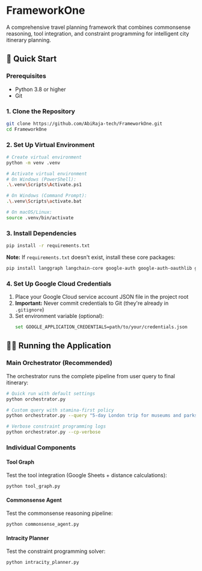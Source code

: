 # FrameworkOne

A comprehensive travel planning framework that combines commonsense reasoning, tool integration, and constraint programming for intelligent city itinerary planning.

## 🚀 Quick Start

### Prerequisites
- Python 3.8 or higher
- Git

### 1. Clone the Repository
```bash
git clone https://github.com/AbiRaja-tech/FrameworkOne.git
cd FrameworkOne
```

### 2. Set Up Virtual Environment
```bash
# Create virtual environment
python -m venv .venv

# Activate virtual environment
# On Windows (PowerShell):
.\.venv\Scripts\Activate.ps1

# On Windows (Command Prompt):
.\.venv\Scripts\activate.bat

# On macOS/Linux:
source .venv/bin/activate
```

### 3. Install Dependencies
```bash
pip install -r requirements.txt
```

**Note:** If `requirements.txt` doesn't exist, install these core packages:
```bash
pip install langgraph langchain-core google-auth google-auth-oauthlib google-auth-httplib2 google-api-python-client
```

### 4. Set Up Google Cloud Credentials
1. Place your Google Cloud service account JSON file in the project root
2. **Important:** Never commit credentials to Git (they're already in `.gitignore`)
3. Set environment variable (optional):
   ```bash
   set GOOGLE_APPLICATION_CREDENTIALS=path/to/your/credentials.json
   ```

## 🏃‍♂️ Running the Application

### Main Orchestrator (Recommended)
The orchestrator runs the complete pipeline from user query to final itinerary:

```bash
# Quick run with default settings
python orchestrator.py

# Custom query with stamina-first policy
python orchestrator.py --query "5-day London trip for museums and parks" --policy policy_stamina_first.json

# Verbose constraint programming logs
python orchestrator.py --cp-verbose
```

### Individual Components

#### Tool Graph
Test the tool integration (Google Sheets + distance calculations):
```bash
python tool_graph.py
```

#### Commonsense Agent
Test the commonsense reasoning pipeline:
```bash
python commonsense_agent.py
```

#### Intracity Planner
Test the constraint programming solver:
```bash
python intracity_planner.py
```

